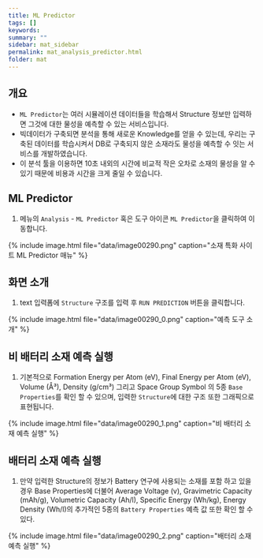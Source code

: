 ```yaml
---
title: ML Predictor
tags: []
keywords:
summary: ""
sidebar: mat_sidebar
permalink: mat_analysis_predictor.html
folder: mat
---
```


## 개요

- `ML Predictor`는 여러 시뮬레이션 데이터들을 학습해서 Structure 정보만 입력하면 그것에 대한 물성을 예측할 수 있는 서비스입니다.
- 빅데이터가 구축되면 분석을 통해 새로운 Knowledge를 얻을 수 있는데, 우리는 구축된 데이터를 학습시켜서 DB로 구축되지 않은 소재라도 물성을 예측할 수 잇는 서비스를 개발하였습니다.
- 이 분석 툴을 이용하면 10초 내외의 시간에 비교적 작은 오차로 소재의 물성을 알 수 있기 때문에 비용과 시간을 크게 줄일 수 있습니다.

## ML Predictor

1. 메뉴의 `Analysis` - `ML Predictor` 혹은 도구 아이콘 `ML Predictor`을 클릭하여 이동합니다.

{% include image.html file="data/image00290.png" caption="소재 특화 사이트 ML Predictor 매뉴" %}

## 화면 소개

1. text 입력폼에 `Structure` 구조를 입력 후 `RUN PREDICTION` 버튼을 클릭합니다. 

{% include image.html file="data/image00290_0.png" caption="예측 도구 소개" %}

## 비 배터리 소재 예측 실행

1. 기본적으로 Formation Energy per Atom (eV), Final Energy per Atom (eV), Volume (Å³), Density (g/cm³) 그리고 Space Group Symbol 의 5종 `Base Properties`를 확인 할 수 있으며, 입력한 `Structure`에 대한 구조 또한 그래픽으로 표현됩니다.

{% include image.html file="data/image00290_1.png" caption="비 배터리 소재 예측 실행" %}

## 배터리 소재 예측 실행

1. 만약 입력한 Structure의 정보가 Battery 연구에 사용되는 소재를 포함 하고 있을 경우 Base Properties에 더불어 Average Voltage (v), Gravimetric Capacity (mAh/g), Volumetric Capacity (Ah/l), Specific Energy (Wh/kg), Energy Density (Wh/l)의 추가적인 5종의 `Battery Properties` 예측 값 또한 확인 할 수 있다.

{% include image.html file="data/image00290_2.png" caption="배터리 소재 예측 실행" %}